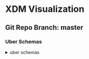 # XDM Visualization
## Git Repo Branch: master
### Uber Schemas
<details>
<summary>uber schemas</summary>
<br>
[uberschemas.product-generated](http://opensource.adobe.com/xdmVisualization/prod/master/uberschemas.product-generated.html)<br/>
<br>
[uberschemas.product-generated](http://opensource.adobe.com/xdmVisualization/prod/master/uberschemas.product-generated.html)<br/>
</details>
